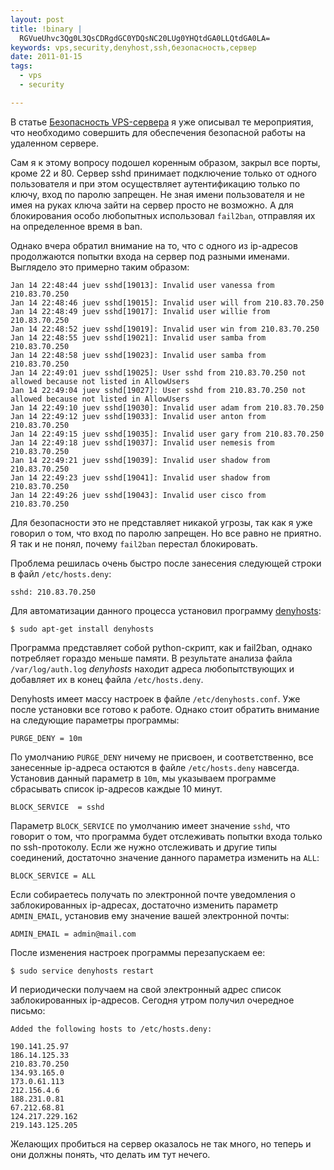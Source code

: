 ```yaml
--- 
layout: post
title: !binary |
  RGVueUhvc3Qg0L3QsCDRgdGC0YDQsNC20LUg0YHQtdGA0LLQtdGA0LA=
keywords: vps,security,denyhost,ssh,безопасность,сервер
date: 2011-01-15
tags:
  - vps
  - security

---
```

В статье <a href="/2010/10/09/bezopasnost-vps-servera/">Безопасность VPS-сервера</a> я уже описывал те мероприятия, что необходимо совершить для обеспечения безопасной работы на удаленном сервере.

Сам я к этому вопросу подошел коренным образом, закрыл все порты, кроме 22 и 80. Сервер sshd принимает подключение только от одного пользователя и при этом осуществляет аутентификацию только по ключу, вход по паролю запрещен. Не зная имени пользователя и не имея на руках ключа зайти на сервер просто не возможно. А для блокирования особо любопытных использовал <code>fail2ban</code>, отправляя их на определенное время в ban.

Однако вчера обратил внимание на то, что с одного из ip-адресов продолжаются попытки входа на сервер под разными именами. Выглядело это примерно таким образом:

    Jan 14 22:48:44 juev sshd[19013]: Invalid user vanessa from 210.83.70.250
    Jan 14 22:48:46 juev sshd[19015]: Invalid user will from 210.83.70.250
    Jan 14 22:48:49 juev sshd[19017]: Invalid user willie from 210.83.70.250
    Jan 14 22:48:52 juev sshd[19019]: Invalid user win from 210.83.70.250
    Jan 14 22:48:55 juev sshd[19021]: Invalid user samba from 210.83.70.250
    Jan 14 22:48:58 juev sshd[19023]: Invalid user samba from 210.83.70.250
    Jan 14 22:49:01 juev sshd[19025]: User sshd from 210.83.70.250 not allowed because not listed in AllowUsers
    Jan 14 22:49:04 juev sshd[19027]: User sshd from 210.83.70.250 not allowed because not listed in AllowUsers
    Jan 14 22:49:10 juev sshd[19030]: Invalid user adam from 210.83.70.250
    Jan 14 22:49:12 juev sshd[19033]: Invalid user anton from 210.83.70.250
    Jan 14 22:49:15 juev sshd[19035]: Invalid user gary from 210.83.70.250
    Jan 14 22:49:18 juev sshd[19037]: Invalid user nemesis from 210.83.70.250
    Jan 14 22:49:21 juev sshd[19039]: Invalid user shadow from 210.83.70.250
    Jan 14 22:49:23 juev sshd[19041]: Invalid user shadow from 210.83.70.250
    Jan 14 22:49:26 juev sshd[19043]: Invalid user cisco from 210.83.70.250

Для безопасности это не представляет никакой угрозы, так как я уже говорил о том, что вход по паролю запрещен. Но все равно не приятно. Я так и не понял, почему <code>fail2ban</code> перестал блокировать.

Проблема решилась очень быстро после занесения следующей строки в файл <code>/etc/hosts.deny</code>:

    sshd: 210.83.70.250

Для автоматизации данного процесса установил программу <a href="http://denyhosts.sourceforge.net/" rel="nofollow">denyhosts</a>:

    $ sudo apt-get install denyhosts

Программа представляет собой python-скрипт, как и fail2ban, однако потребляет гораздо меньше памяти. В результате анализа файла <code>/var/log/auth.log</code> <em>denyhosts</em> находит адреса любопытствующих и добавляет их в конец файла <code>/etc/hosts.deny</code>.

Denyhosts имеет массу настроек в файле <code>/etc/denyhosts.conf</code>. Уже после установки все готово к работе. Однако стоит обратить внимание на следующие параметры программы:

    PURGE_DENY = 10m

По умолчанию <code>PURGE_DENY</code> ничему не присвоен, и соответственно, все занесенные ip-адреса остаются в файле <code>/etc/hosts.deny</code> навсегда. Установив данный параметр в <code>10m</code>, мы указываем программе сбрасывать список ip-адресов каждые 10 минут.

    BLOCK_SERVICE  = sshd

Параметр <code>BLOCK_SERVICE</code> по умолчанию имеет значение <code>sshd</code>, что говорит о том, что программа будет отслеживать попытки входа только по ssh-протоколу. Если же нужно отслеживать и другие типы соединений, достаточно значение данного параметра изменить на <code>ALL</code>:

    BLOCK_SERVICE = ALL

Если собираетесь получать по электронной почте уведомления о заблокированных ip-адресах, достаточно изменить параметр <code>ADMIN_EMAIL</code>, установив ему значение вашей электронной почты:

    ADMIN_EMAIL = admin@mail.com

После изменения настроек программы перезапускаем ее:

    $ sudo service denyhosts restart

И периодически получаем на свой электронный адрес список заблокированных ip-адресов. Сегодня утром получил очередное письмо:

    Added the following hosts to /etc/hosts.deny:

    190.141.25.97
    186.14.125.33
    210.83.70.250
    134.93.165.0
    173.0.61.113
    212.156.4.6
    188.231.0.81
    67.212.68.81
    124.217.229.162
    219.143.125.205

Желающих пробиться на сервер оказалось не так много, но теперь и они должны понять, что делать им тут нечего. 
